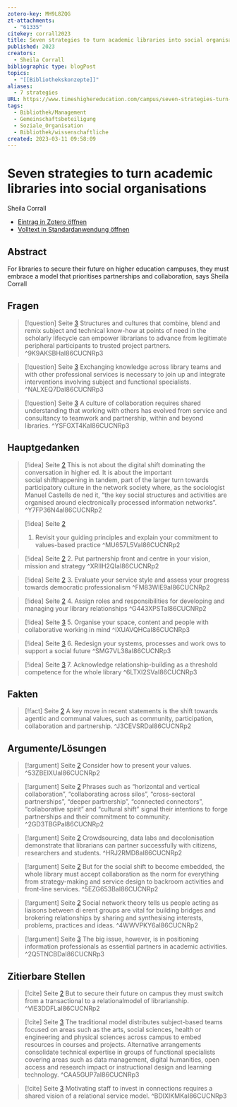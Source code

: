 ```yaml
---
zotero-key: MH9L8ZQG
zt-attachments:
  - "61335"
citekey: corrall2023
title: Seven strategies to turn academic libraries into social organisations
published: 2023
creators:
  - Sheila Corrall
bibliographic type: blogPost
topics:
  - "[[Bibliothekskonzepte]]"
aliases:
  - 7 strategies
URL: https://www.timeshighereducation.com/campus/seven-strategies-turn-academic-libraries-social-organisations
tags:
  - Bibliothek/Management
  - Gemeinschaftsbeteiligung
  - Soziale_Organisation
  - Bibliothek/wissenschaftliche
created: 2023-03-11 09:58:09
---
```

# Seven strategies to turn academic libraries into social organisations
Sheila Corrall

- [Eintrag in Zotero öffnen](zotero://select/library/items/MH9L8ZQG) 
- [Volltext in Standardanwendung öffnen](<file:///C:/Users/mittelba/Zotero/miba/storage/I86CUCNR/Corrall_2023_Seven%20strategies%20to%20turn%20academic%20libraries%20into%20social%20organisations.pdf>)
 
## Abstract
For libraries to secure their future on higher education campuses, they must embrace a model that prioritises partnerships and collaboration, says Sheila Corrall

## Fragen
> [!question]  Seite [3](zotero://open-pdf/library/items/I86CUCNR?page=3&annotation=9K9AKSBH)
> Structures and cultures that combine, blend and remix subject and technical know-how at points of need in the scholarly lifecycle can empower librarians to advance from legitimate peripheral participants to trusted project partners.
> ^9K9AKSBHaI86CUCNRp3

> [!question]  Seite [3](zotero://open-pdf/library/items/I86CUCNR?page=3&annotation=NALXEQ7D)
> Exchanging knowledge across library teams and with other professional services is necessary to join up and integrate interventions involving subject and functional specialists.
> ^NALXEQ7DaI86CUCNRp3

> [!question]  Seite [3](zotero://open-pdf/library/items/I86CUCNR?page=3&annotation=YSFGXT4K)
> A culture of collaboration requires shared understanding that working with others has evolved from service and consultancy to teamwork and partnership, within and beyond libraries.
> ^YSFGXT4KaI86CUCNRp3

## Hauptgedanken
> [!idea]  Seite [2](zotero://open-pdf/library/items/I86CUCNR?page=2&annotation=Y7FP36N4)
> This is not about the digital shift dominating the conversation in higher ed. It is about the important social shifthappening in tandem, part of the larger turn towards participatory culture in the network society where, as the sociologist Manuel Castells de ned it, “the key social structures and activities are organised around electronically processed information networks”.
> ^Y7FP36N4aI86CUCNRp2

> [!idea]  Seite [2](zotero://open-pdf/library/items/I86CUCNR?page=2&annotation=MU657L5V)
> 1. Revisit your guiding principles and explain your commitment to values-based practice
> ^MU657L5VaI86CUCNRp2

> [!idea]  Seite [2](zotero://open-pdf/library/items/I86CUCNR?page=2&annotation=XRIIH2QI)
> 2. Put partnership front and centre in your vision, mission and strategy
> ^XRIIH2QIaI86CUCNRp2

> [!idea]  Seite [2](zotero://open-pdf/library/items/I86CUCNR?page=2&annotation=FM83WIE9)
> 3. Evaluate your service style and assess your progress towards democratic professionalism
> ^FM83WIE9aI86CUCNRp2

> [!idea]  Seite [2](zotero://open-pdf/library/items/I86CUCNR?page=2&annotation=G443XPST)
> 4. Assign roles and responsibilities for developing and managing your library relationships
> ^G443XPSTaI86CUCNRp2

> [!idea]  Seite [3](zotero://open-pdf/library/items/I86CUCNR?page=3&annotation=IXUAVQHC)
> 5. Organise your space, content and people with collaborative working in mind
> ^IXUAVQHCaI86CUCNRp3

> [!idea]  Seite [3](zotero://open-pdf/library/items/I86CUCNR?page=3&annotation=SMG7VL38)
> 6. Redesign your systems, processes and work ows to support a social future
> ^SMG7VL38aI86CUCNRp3

> [!idea]  Seite [3](zotero://open-pdf/library/items/I86CUCNR?page=3&annotation=6LTXI2SV)
> 7. Acknowledge relationship-building as a threshold competence for the whole library
> ^6LTXI2SVaI86CUCNRp3

## Fakten
> [!fact]  Seite [2](zotero://open-pdf/library/items/I86CUCNR?page=2&annotation=J3CEVSRD)
> A key move in recent statements is the shift towards agentic and communal values, such as community, participation, collaboration and partnership.
> ^J3CEVSRDaI86CUCNRp2

## Argumente/Lösungen
> [!argument]  Seite [2](zotero://open-pdf/library/items/I86CUCNR?page=2&annotation=53ZBEIXU)
> Consider how to present your values.
> ^53ZBEIXUaI86CUCNRp2

> [!argument]  Seite [2](zotero://open-pdf/library/items/I86CUCNR?page=2&annotation=2GD3TBGP)
> Phrases such as “horizontal and vertical collaboration”, “collaborating across silos”, “cross-sectoral partnerships”, “deeper partnership”, “connected connectors”, “collaborative spirit” and “cultural shift” signal their intentions to forge partnerships and their commitment to community.
> ^2GD3TBGPaI86CUCNRp2

> [!argument]  Seite [2](zotero://open-pdf/library/items/I86CUCNR?page=2&annotation=HRJ2RMD8)
> Crowdsourcing, data labs and decolonisation demonstrate that librarians can partner successfully with citizens, researchers and students.
> ^HRJ2RMD8aI86CUCNRp2

> [!argument]  Seite [2](zotero://open-pdf/library/items/I86CUCNR?page=2&annotation=5EZG653B)
> But for the social shift to become embedded, the whole library must accept collaboration as the norm for everything from strategy-making and service design to backroom activities and front-line services.
> ^5EZG653BaI86CUCNRp2

> [!argument]  Seite [2](zotero://open-pdf/library/items/I86CUCNR?page=2&annotation=4WWVPKY6)
> Social network theory tells us people acting as liaisons between di erent groups are vital for building bridges and brokering relationships by sharing and synthesising interests, problems, practices and ideas.
> ^4WWVPKY6aI86CUCNRp2

> [!argument]  Seite [3](zotero://open-pdf/library/items/I86CUCNR?page=3&annotation=2Q5TNCBD)
> The big issue, however, is in positioning information professionals as essential partners in academic activities.
> ^2Q5TNCBDaI86CUCNRp3

## Zitierbare Stellen
> [!cite]  Seite [2](zotero://open-pdf/library/items/I86CUCNR?page=2&annotation=VIE3DDFL)
> But to secure their future on campus they must switch from a transactional to a relationalmodel of librarianship.
> ^VIE3DDFLaI86CUCNRp2

> [!cite]  Seite [3](zotero://open-pdf/library/items/I86CUCNR?page=3&annotation=CAA5GUP7)
> The traditional model distributes subject-based teams focused on areas such as the arts, social sciences, health or engineering and physical sciences across campus to embed resources in courses and projects. Alternative arrangements consolidate technical expertise in groups of functional specialists covering areas such as data management, digital humanities, open access and research impact or instructional design and learning technology.
> ^CAA5GUP7aI86CUCNRp3

> [!cite]  Seite [3](zotero://open-pdf/library/items/I86CUCNR?page=3&annotation=BDIXIKMK)
> Motivating staff to invest in connections requires a shared vision of a relational service model.
> ^BDIXIKMKaI86CUCNRp3


